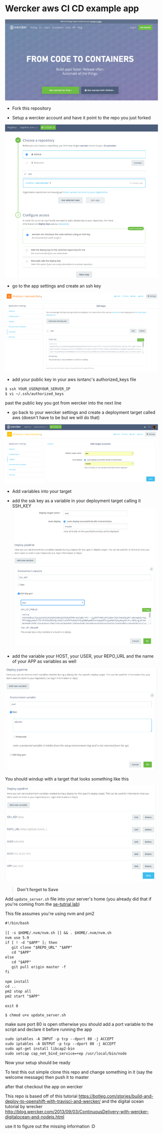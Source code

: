 # Wercker aws CI CD example app


![wrrcker](./guide_images/wercker.png)

- Fork this repository

- Setup a wercker account and have it point to the repo you just forked

![create_account](./guide_images/create_app.png)

- go to the app settings and create an ssh key

![create_account](./guide_images/create_ssh.png)

- add your public key in your aws isntanc's authorized_keys file

```
$ ssh YOUR_USER@YOUR_SERVER_IP
$ vi ~/.ssh/authorized_keys
```

past the public key you got from wercker into the next line

- go back to your wercker settings and create a deployment target called aws (doesn't have to be but we will do that)

![create_account](./guide_images/create_target.png)

- Add variables into your target

- add the ssk key as a variable in your deployment target calling it SSH_KEY
![create_account](./guide_images/add_ssh.png)

- add the variable your HOST, your USER, your REPO_URL and the name of your APP as variables as well

![create_account](./guide_images/add_variable.png)

You should windup with a target that looks something like this

![create_account](./guide_images/variables.png)

> __Don't forget to Save__

Add `update_server.sh` file into your server's home (you already did that if you're coming from the [se-tutrial lab](https://github.com/amrdraz/se-tutorial/blob/master/lab-7.md))

This file assumes you're using nvm and pm2

```
#!/bin/bash

[[ -s $HOME/.nvm/nvm.sh ]] && . $HOME/.nvm/nvm.sh
nvm use 5.9
if [ ! -d "$APP" ]; then
   git clone "$REPO_URL" "$APP"
   cd "$APP"
else
   cd "$APP"
   git pull origin master -f
fi

npm install
cd ..
pm2 stop all
pm2 start "$APP"

exit 0
```

```
$ chmod u+x update_server.sh
```

make sure port 80 is open otherwise you should add a port variable to the script and declare it before running the app

```
sudo iptables -A INPUT -p tcp --dport 80 -j ACCEPT
sudo iptables -A OUTPUT -p tcp --dport 80 -j ACCEPT
sudo apt-get install libcap2-bin
sudo setcap cap_net_bind_service=+ep /usr/local/bin/node
```

Now your setup should be ready

To test this out simple clone this repo and change something in it (say the welcome message) then push it to master

after that checkout the app on wercker



This repo is based off of this tutorial https://botleg.com/stories/build-and-deploy-to-openshift-with-travisci-and-wercker/
and the digital ocean tutorial by wrecker http://blog.wercker.com/2013/09/03/ContinuousDelivery-with-wercker-digitalocean-and-nodejs.html

use it to figure out the missing information :D